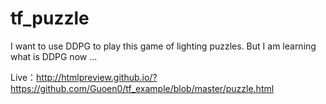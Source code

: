 # tf_puzzle
I want to use DDPG to play this game of lighting puzzles.
But I am learning what is DDPG now ...

Live：http://htmlpreview.github.io/?https://github.com/Guoen0/tf_example/blob/master/puzzle.html
